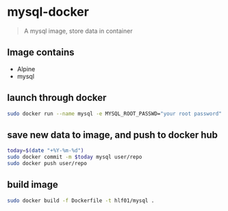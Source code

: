 # mysql-docker
> A mysql image, store data in container

## Image contains
- Alpine
- mysql

## launch through docker
```sh
sudo docker run --name mysql -e MYSQL_ROOT_PASSWD="your root password" -p 3306:3306 --restart always -d hlf01/mysql
```

## save new data to image, and push to docker hub
```sh
today=$(date "+%Y-%m-%d")
sudo docker commit -m $today mysql user/repo
sudo docker push user/repo
```

## build image
```sh
sudo docker build -f Dockerfile -t hlf01/mysql .
```
